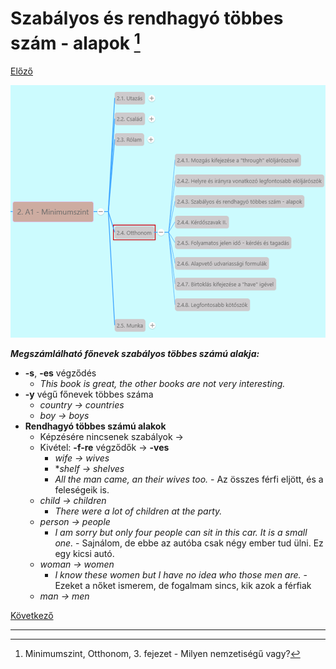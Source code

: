 # Szabályos és rendhagyó többes szám - alapok [^1]

[Előző](2.md)

![2.4](images/2.4.png)

***Megszámlálható főnevek szabályos többes számú alakja:***
* **-s**, **-es** végződés
  * *This book is great, the other books are not very interesting.*
* **-y** végű főnevek többes száma
  * *country -> countries*
  * *boy -> boys*
* **Rendhagyó többes számú alakok**
  * Képzésére nincsenek szabályok ->
  * Kivétel: **-f-re** végződők -> **-ves**
    * *wife -> wives*
    * **shelf -> shelves*
    * *All the man came, an their wives too.* - Az összes férfi eljött, és a feleségeik is.
  * *child -> children*
    * *There were a lot of children at the party.*
  * *person -> people*
    * *I am sorry but only four people can sit in this car. It is a small one.* - Sajnálom, de ebbe az autóba csak négy ember tud ülni. Ez egy kicsi autó.
  * *woman -> women*
    * *I know these women but I have no idea who those men are.* - Ezeket a nőket ismerem, de fogalmam sincs, kik azok a férfiak
  * *man -> men*

[Következő](4.md)

---
[^1]: Minimumszint, Otthonom, 3. fejezet - Milyen nemzetiségű vagy?